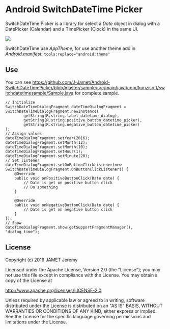 # Android SwitchDateTime Picker

SwitchDateTime Picker is a library for select a *Date* object in dialog with a DatePicker (Calendar) and a TimePicker (Clock) in the same UI.

<img src="https://raw.githubusercontent.com/J-Jamet/Android-SwitchDateTimePicker/master/art/demo1.gif">

SwitchDateTime use *AppTheme*, for use another theme add in *Android.manifest*:
`tools:replace="android:theme"`

## Use
You can see
https://github.com/J-Jamet/Android-SwitchDateTimePicker/blob/master/sample/src/main/java/com/kunzisoft/switchdatetimesample/Sample.java
for complete sample.


```
// Initialize
SwitchDateTimeDialogFragment dateTimeDialogFragment = SwitchDateTimeDialogFragment.newInstance(
        getString(R.string.label_datetime_dialog),
        getString(R.string.positive_button_datetime_picker),
        getString(R.string.negative_button_datetime_picker)
);
// Assign values
dateTimeDialogFragment.setYear(2016);
dateTimeDialogFragment.setMonth(12);
dateTimeDialogFragment.setMonth(10);
dateTimeDialogFragment.setHour(1);
dateTimeDialogFragment.setMinute(20);
// Set listener
dateTimeDialogFragment.setOnButtonClickListener(new SwitchDateTimeDialogFragment.OnButtonClickListener() {
    @Override
    public void onPositiveButtonClick(Date date) {
        // Date is get on positive button click
        // Do something
    }

    @Override
    public void onNegativeButtonClick(Date date) {
        // Date is get on negative button click
    }
});
// Show
dateTimeDialogFragment.show(getSupportFragmentManager(), "dialog_time");
```

## License

Copyright (c) 2016 JAMET Jeremy

Licensed under the Apache License, Version 2.0 (the "License");
you may not use this file except in compliance with the License.
You may obtain a copy of the License at

http://www.apache.org/licenses/LICENSE-2.0

Unless required by applicable law or agreed to in writing, software
distributed under the License is distributed on an "AS IS" BASIS,
WITHOUT WARRANTIES OR CONDITIONS OF ANY KIND, either express or implied.
See the License for the specific language governing permissions and
limitations under the License.
